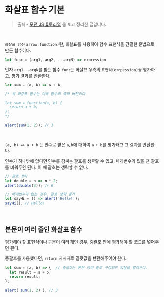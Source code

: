 # 화살표 함수 기본



> 출처 - [모던 JS 튜토리얼](****https://ko.javascript.info/****) 을 보고 정리한 글입니다.



<br>



`화살표 함수(arrow function)`란, 화살표를 사용하여 함수 표현식을 간결한 문법으로 만든 함수이다.

```javascript
let func = (arg1, arg2, ...argN) => expression
```

인자 `arg1...argN`를 받는 함수 `func`는 화살표 우측의 `표현식(exrpession)`을 평가하고, 평가 결과를 반환한다.



```javascript
let sum = (a, b) => a + b;

/* 위 화살표 함수는 아래 함수의 축약 버전이다.

let sum = function(a, b) {
  return a + b;
};
*/

alert(sum(1, 2)); // 3
```

<br>

`(a, b) => a + b` 는 인수로 받은 `a`, `b`에 대하여 `a + b`를 평가하고 그 결과를 반환한다.



인수가 하나밖에 없다면 인수를 감싸는 괄호를 생략할 수 있고, 매개변수가 없을 땐 괄호를 비워두면 된다. 이 때 괄호는 생략할 수 없다.

```javascript
// 괄호 생략
let double = n => n * 2;
alert(double(3)); // 6

// 매개변수가 없는 경우, 괄호 생략 불가
let sayHi = () => alert('Hello!');
sayHi(); // Hello!
```

<br>

## 본문이 여러 줄인 화살표 함수

평가해야 할 표현식이나 구문이 여러 개인 경우, 중괄호 안에 평가해야 할 코드를 넣어주면 된다.

중괄호를 사용했다면, `return` 지시자로 결괏값을 반환해주어야 한다.

```javascript
let sum = (a, b) => {  // 중괄호는 본문 여러 줄로 구성되어 있음을 알려준다.
  let result = a + b;
  return result; 
};

alert( sum(1, 2) ); // 3
```

